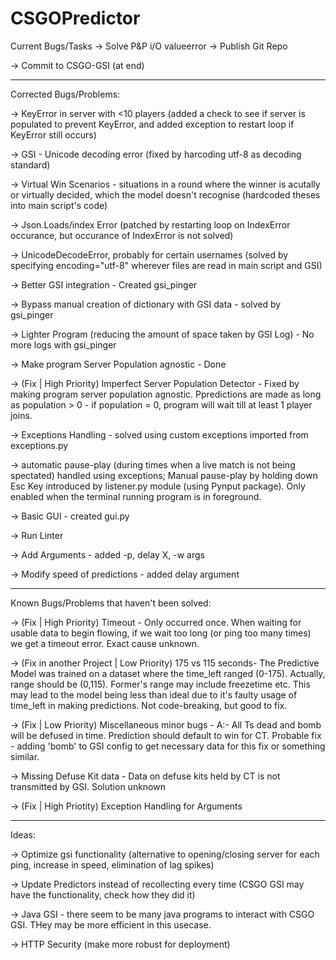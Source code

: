# CSGOPredictor

Current Bugs/Tasks
-> Solve P&P i/O valueerror
-> Publish Git Repo 

-> Commit to CSGO-GSI (at end)
_________________________________________________________

Corrected Bugs/Problems:

->  KeyError in server with <10 players (added a check to see if server is populated to prevent KeyError, and added exception to restart loop if KeyError still occurs)

->  GSI - Unicode decoding error (fixed by harcoding utf-8 as decoding standard)

-> Virtual Win Scenarios - situations in a round where the winner is acutally or virtually decided, which the model doesn't recognise (hardcoded theses into main script's code)

-> Json.Loads/index Error (patched by restarting loop on IndexError occurance, but occurance of IndexError is not solved)

-> UnicodeDecodeError, probably for certain usernames (solved by specifying encoding="utf-8" wherever files are read in main script and GSI)

-> Better GSI integration - Created gsi_pinger

-> Bypass manual creation of dictionary with GSI data - solved by gsi_pinger

-> Lighter Program (reducing the amount of space taken by GSI Log) - No more logs with gsi_pinger

-> Make program Server Population agnostic - Done

-> (Fix | High Priority) Imperfect Server Population Detector - Fixed by making program server population agnostic. Ppredictions are made as long as population > 0 - if population = 0, program will wait till at least 1 player joins. 

-> Exceptions Handling - solved using custom exceptions imported from exceptions.py

-> automatic pause-play (during times when a live match is not being spectated) handled using exceptions; Manual pause-play by holding down Esc Key introduced by listener.py module (using Pynput package). Only enabled when the terminal running program is in foreground.

-> Basic GUI - created gui.py

-> Run Linter

-> Add Arguments - added -p, delay X, -w args

-> Modify speed of predictions - added delay argument
_________________________________________________________

Known Bugs/Problems that haven't been solved:

-> (Fix | High Priority) Timeout - Only occurred once. When waiting for usable data to begin flowing, if we wait too long (or ping too many times) we get a timeout error. Exact cause unknown. 

-> (Fix in another Project | Low Priority) 175 vs 115 seconds- The Predictive Model was trained on a dataset where the time_left ranged (0-175). Actually, range should be (0,115). Former's range may include freezetime etc. This may lead to the model being less than ideal due to it's faulty usage of time_left in making predictions. Not code-breaking, but good to fix.

-> (Fix | Low Priority) Miscellaneous minor bugs - A:- All Ts dead and bomb will be defused in time. Prediction should default to win for CT. Probable fix - adding 'bomb' to GSI config to get necessary data for this fix or something similar. 

-> Missing Defuse Kit data - Data on defuse kits held by CT is not transmitted by GSI. Solution unknown

-> (Fix | High Priotity) Exception Handling for Arguments
_________________________________________________________

Ideas:

-> Optimize gsi functionality (alternative to opening/closing server for each ping, increase in speed, elimination of lag spikes)

-> Update Predictors instead of recollecting every time (CSGO GSI may have the functionality, check how they did it)

-> Java GSI - there seem to be many java programs to interact with CSGO GSI. THey may be more efficient in this usecase.

-> HTTP Security (make more robust for deployment)

